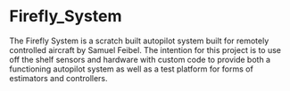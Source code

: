 # Firefly_System
The Firefly System is a scratch built autopilot system built for remotely controlled aircraft by Samuel Feibel. The intention for this project is to use off the shelf sensors and hardware with custom code to provide both a functioning autopilot system as well as a test platform for forms of estimators and controllers.
